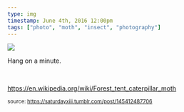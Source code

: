 ```yaml
---
type: img
timestamp: June 4th, 2016 12:00pm
tags: ["photo", "moth", "insect", "photography"]
---
```

<img src="https://saturdayxiii.github.io/media/145412487706.jpg"/>
                                                                                          
Hang on a minute.

<br/>

<a href="https://en.wikipedia.org/wiki/Forest_tent_caterpillar_moth" target="_blank">https://en.wikipedia.org/wiki/Forest_tent_caterpillar_moth</a><br/>
 
                                    
                
                
                
                
                                
<small>source: https://saturdayxiii.tumblr.com/post/145412487706</small>